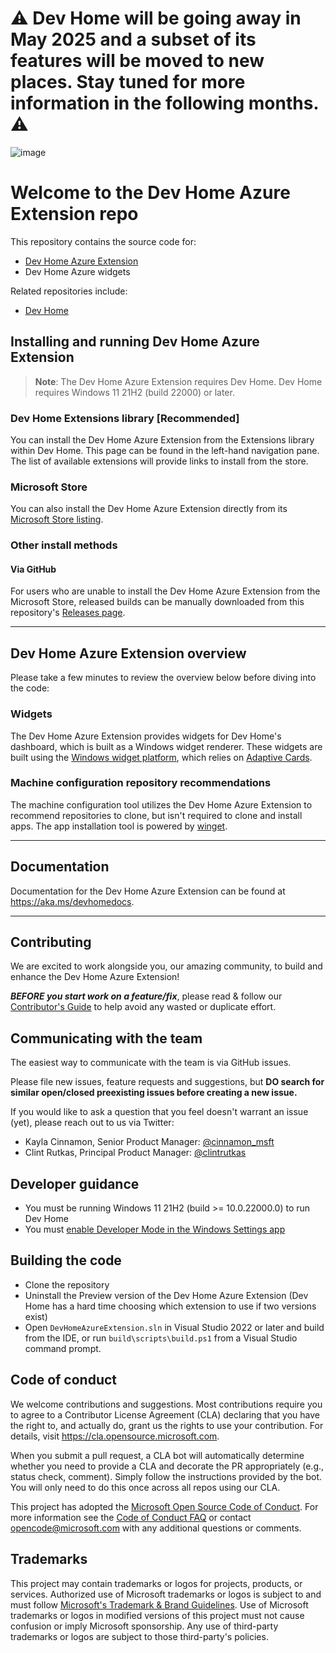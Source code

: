 # **⚠️ Dev Home will be going away in May 2025 and a subset of its features will be moved to new places. Stay tuned for more information in the following months. ⚠️**

![image](https://github.com/microsoft/devhomeazureextension/blob/main/src/AzureExtensionServer/Assets/StoreDisplay-150.png)

# Welcome to the Dev Home Azure Extension repo

This repository contains the source code for:

* [Dev Home Azure Extension](https://aka.ms/devhomeazureextension)
* Dev Home Azure widgets

Related repositories include:

* [Dev Home](https://github.com/microsoft/devhome)

## Installing and running Dev Home Azure Extension

> **Note**: The Dev Home Azure Extension requires Dev Home. Dev Home requires Windows 11 21H2 (build 22000) or later.

### Dev Home Extensions library [Recommended]
You can install the Dev Home Azure Extension from the Extensions library within Dev Home. This page can be found in the left-hand navigation pane. The list of available extensions will provide links to install from the store.

### Microsoft Store

You can also install the Dev Home Azure Extension directly from its [Microsoft Store listing](https://aka.ms/devhomeazureextension).

### Other install methods

#### Via GitHub

For users who are unable to install the Dev Home Azure Extension from the Microsoft Store, released builds can be manually downloaded from this repository's [Releases page](https://github.com/microsoft/devhomeazureextension/releases).

---

## Dev Home Azure Extension overview

Please take a few minutes to review the overview below before diving into the code:

### Widgets

The Dev Home Azure Extension provides widgets for Dev Home's dashboard, which is built as a Windows widget renderer. These widgets are built using the [Windows widget platform](https://learn.microsoft.com/windows/apps/design/widgets/), which relies on [Adaptive Cards](https://learn.microsoft.com/windows/apps/design/widgets/widgets-create-a-template).

### Machine configuration repository recommendations

The machine configuration tool utilizes the Dev Home Azure Extension to recommend repositories to clone, but isn't required to clone and install apps. The app installation tool is powered by [winget](https://learn.microsoft.com/windows/package-manager/winget).

---

## Documentation

Documentation for the Dev Home Azure Extension can be found at https://aka.ms/devhomedocs.

---

## Contributing

We are excited to work alongside you, our amazing community, to build and enhance the Dev Home Azure Extension!

***BEFORE you start work on a feature/fix***, please read & follow our [Contributor's Guide](https://github.com/microsoft/devhomeazureextension/blob/main/CONTRIBUTING.md) to help avoid any wasted or duplicate effort.

## Communicating with the team

The easiest way to communicate with the team is via GitHub issues.

Please file new issues, feature requests and suggestions, but **DO search for similar open/closed preexisting issues before creating a new issue.**

If you would like to ask a question that you feel doesn't warrant an issue (yet), please reach out to us via Twitter:

* Kayla Cinnamon, Senior Product Manager: [@cinnamon_msft](https://twitter.com/cinnamon_msft)
* Clint Rutkas, Principal Product Manager: [@clintrutkas](https://twitter.com/clintrutkas)

## Developer guidance

* You must be running Windows 11 21H2 (build >= 10.0.22000.0) to run Dev Home
* You must [enable Developer Mode in the Windows Settings app](https://docs.microsoft.com/en-us/windows/uwp/get-started/enable-your-device-for-development)

## Building the code

* Clone the repository
* Uninstall the Preview version of the Dev Home Azure Extension (Dev Home has a hard time choosing which extension to use if two versions exist)
* Open `DevHomeAzureExtension.sln` in Visual Studio 2022 or later and build from the IDE, or run `build\scripts\build.ps1` from a Visual Studio command prompt.

## Code of conduct

We welcome contributions and suggestions. Most contributions require you to agree to a Contributor License Agreement (CLA) declaring that you have the right to, and actually do, grant us the rights to use your contribution. For details, visit https://cla.opensource.microsoft.com.

When you submit a pull request, a CLA bot will automatically determine whether you need to provide a CLA and decorate the PR appropriately (e.g., status check, comment). Simply follow the instructions provided by the bot. You will only need to do this once across all repos using our CLA.

This project has adopted the [Microsoft Open Source Code of Conduct](https://opensource.microsoft.com/codeofconduct/). For more information see the [Code of Conduct FAQ](https://opensource.microsoft.com/codeofconduct/faq/) or contact [opencode@microsoft.com](mailto:opencode@microsoft.com) with any additional questions or comments.

## Trademarks

This project may contain trademarks or logos for projects, products, or services. Authorized use of Microsoft trademarks or logos is subject to and must follow [Microsoft's Trademark & Brand Guidelines](https://www.microsoft.com/en-us/legal/intellectualproperty/trademarks/usage/general). Use of Microsoft trademarks or logos in modified versions of this project must not cause confusion or imply Microsoft sponsorship. Any use of third-party trademarks or logos are subject to those third-party's policies.
